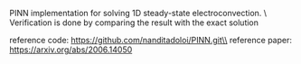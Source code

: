 PINN implementation for solving 1D steady-state electroconvection. \\
Verification is done by comparing the result with the exact solution

reference code: https://github.com/nanditadoloi/PINN.git\\
reference paper: https://arxiv.org/abs/2006.14050
